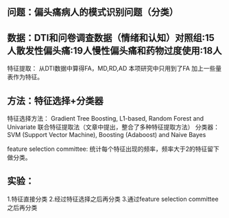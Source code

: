 ## 问题：偏头痛病人的模式识别问题（分类）

## 数据：DTI和问卷调查数据（情绪和认知）对照组:15人散发性偏头痛:19人慢性偏头痛和药物过度使用:18人

特征提取：
从DTI数据中算得FA，MD,RD,AD
本项研究中只用到了FA
加上一些量表作为特征。



## 方法：特征选择+分类器
特征选择方法：
Gradient Tree Boosting, L1-based, Random Forest and Univariate
联合特征提取法（文章中提出，整合了多种特征提取方法）
分类器：
SVM (Support Vector Machine), Boosting (Adaboost) and Naive Bayes

feature selection committee:
统计每个特征出现的频率，频率大于2的特征留下做分类。


## 实验：
1.特征直接分类
2.经过特征选择之后再分类
3.通过feature selection committee之后再分类
